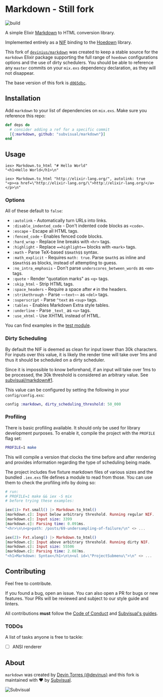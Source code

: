 # Markdown - Still fork

![build][build-badge]

A simple Elixir [Markdown][markdown] to HTML conversion library.

Implemented entirely as a [NIF][nif] binding to the [Hoedown][hoedown] library.

This fork of [`devinius/markdown`][upstream] was created to keep a stable source
for the `markdown` Elixir package supporting the full range of `hoedown`
configurations options and the use of dirty schedulers. You should be able to
reference any `master` commits on your `mix.exs` dependency declaration, as
they will not disappear.

The base version of this fork is [`d065dbc`][base-commit].

## Installation

Add `markdown` to your list of dependencies on `mix.exs`. Make sure you
reference this repo:

```elixir
def deps do
  # consider adding a ref for a specific commit
  [{:markdown, github: "subvisual/markdown"}]
end
```

## Usage

```iex
iex> Markdown.to_html "# Hello World"
"<h1>Hello World</h1>\n"

iex> Markdown.to_html "http://elixir-lang.org/", autolink: true
"<p><a href=\"http://elixir-lang.org/\">http://elixir-lang.org/</a></p>\n"
```

### Options

All of these default to `false`:

- `:autolink` - Automatically turn URLs into links.
- `:disable_indented_code` - Don't indented code blocks as `<code>`.
- `:escape` - Escape all HTML tags.
- `:fenced_code` - Enables fenced code blocks.
- `:hard_wrap` - Replace line breaks with `<hr>` tags.
- `:highlight` - Replace `==highlight==` blocks with `<mark>` tags.
- `:math` - Parse TeX-based `$$math$$` syntax.
- `:math_explicit` - Requires `math: true`. Parse `$math$` as inline and
  `$$math$$` as blocks, instead of attempting to guess.
- `:no_intra_emphasis` - Don't parse `underscores_between_words` as `<em>` tags.
- `:quote` - Render "quotation marks" as `<q>` tags.
- `:skip_html` - Strip HTML tags.
- `:space_headers` - Require a space after `#` in the headers.
- `:strikethrough` - Parse `~~text~~` as `<del>` tags.
- `:superscript` - Parse `^text` as `<sup>` tags.
- `:tables` - Enables Markdown Extra style tables.
- `:underline` - Parse `_text_` as `<u>` tags.
- `:use_xhtml` - Use XHTML instead of HTML.

You can find examples in the [test module](./test/markdown_test.exs).

### Dirty Scheduling

By default the NIF is deemed as clean for input lower than 30k characters. For
inputs over this value, it is likely the render time will take over 1ms and thus
it should be scheduled on a dirty scheduler.

Since it is impossible to know beforehand, if an input will take over 1ms to be
processed, the 30k threshold is considered an arbitrary value. See
[subvisual/markdown#1][subvisual/markdown#1].

This value can be configured by setting the following in your `config/config.exs`:

```elixir
config :markdown, dirty_scheduling_threshold: 50_000
```

### Profiling

There is basic profiling available. It should only be used for library
development purposes. To enable it, compile the project with the `PROFILE` flag
set:

```sh
PROFILE=1 make
```

This will compile a version that clocks the time before and after rendering and
provides information regarding the type of scheduling being made.

The project includes five fixture markdown files of various sizes and the
bundled `.iex.exs` file defines a module to read from those. You can use them to
check the profiling info by doing so:

```elixir
# run:
# PROFILE=1 make && iex -S mix
# before trying these examples:

iex(1)> Fxt.small() |> Markdown.to_html()
[markdown.c]: Input below arbitrary threshold. Running regular NIF.
[markdown.c]: Input size: 3399
[markdown.c]: Parsing time: 0.091ms.
"<hr>\n\n<p>path: /posts/69-undersampling-of-failure/\n" <> ...

iex(2)> Fxt.xlong() |> Markdown.to_html()
[markdown.c]: Input above arbitrary threshold. Running dirty NIF.
[markdown.c]: Input size: 55506
[markdown.c]: Parsing time: 2.087ms.
"<h1>Markdown: Syntax</h1>\n\n<ul id=\"ProjectSubmenu\">\n" <> ...
```

## Contributing

Feel free to contribute.

If you found a bug, open an issue. You can also open a PR for bugs or new
features. Your PRs will be reviewed and subject to our style guide and linters.

All contributions **must** follow the [Code of Conduct][coc] and
[Subvisual's guides][subvisual-guides].

### TODOs

A list of tasks anyone is free to tackle:

- [ ] ANSI renderer

## About

`markdown` was created by [Devin Torres (@devinus)][devinus] and this fork is
maintained with :heart: by [Subvisual][subvisual].

![Subvisual](https://raw.githubusercontent.com/subvisual/guides/master/github/templates/logos/blue.png)

[build-badge]: https://github.com/subvisual/markdown/workflows/Test%20%26%20Lint%20Suite/badge.svg
[markdown]: http://daringfireball.net/projects/markdown/
[nif]: http://www.erlang.org/doc/tutorial/nif.html
[hoedown]: https://github.com/hoedown/hoedown
[upstream]: https://github.com/devinus/markdown
[devinus]: https://github.com/devinus
[base-commit]: https://github.com/devinus/markdown/commit/d065dbcc4e242a85ca2516fdadd0082712871fd8
[coc]: https://github.com/subvisual/markdown/blob/master/CODE_OF_CONDUCT.md
[subvisual-guides]: https://github.com/subvisual/guides
[subvisual]: https://subvisual.com
[subvisual/markdown#1]: https://github.com/subvisual/markdown/pulls/1
